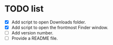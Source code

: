 # TODO list

- [x] Add script to open Downloads folder.
- [x] Add script to open the frontmost Finder window.
- [ ] Add version number.
- [ ] Provide a README file.
